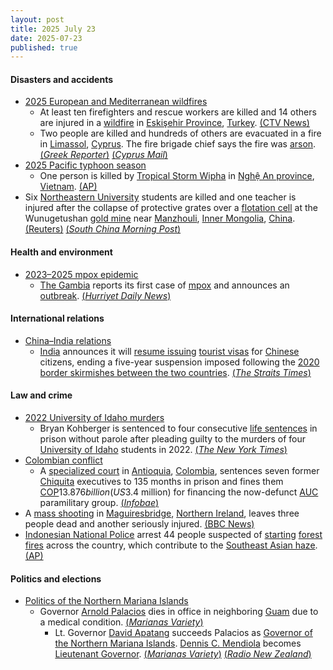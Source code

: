 ```yaml
---
layout: post
title: 2025 July 23
date: 2025-07-23
published: true
---
```



#### Disasters and accidents

* [2025 European and Mediterranean wildfires](https://en.wikipedia.org/wiki/2025_European_and_Mediterranean_wildfires "2025 European and Mediterranean wildfires")
  * At least ten firefighters and rescue workers are killed and 14 others are injured in a [wildfire](https://en.wikipedia.org/wiki/Wildfire "Wildfire") in [Eskişehir Province](https://en.wikipedia.org/wiki/Eski%C5%9Fehir_Province "Eskişehir Province"), [Turkey](https://en.wikipedia.org/wiki/Turkey "Turkey"). [(CTV News)](https://www.ctvnews.ca/climate-and-environment/article/wildfire-kills-10-firefighters-and-rescue-workers-in-turkiye/)
  * Two people are killed and hundreds of others are evacuated in a fire in [Limassol](https://en.wikipedia.org/wiki/Limassol "Limassol"), [Cyprus](https://en.wikipedia.org/wiki/Cyprus "Cyprus"). The fire brigade chief says the fire was [arson](https://en.wikipedia.org/wiki/Arson "Arson"). [(*Greek Reporter*)](https://greekreporter.com/2025/07/24/two-dead-massive-wildfire-cyprus/) [(*Cyprus Mail*)](https://cyprus-mail.com/2025/07/24/limassol-fire-was-arson-fire-brigade-chief-says/)
* [2025 Pacific typhoon season](https://en.wikipedia.org/wiki/2025_Pacific_typhoon_season "2025 Pacific typhoon season")
  * One person is killed by [Tropical Storm Wipha](https://en.wikipedia.org/wiki/Tropical_Storm_Wipha_%282025%29 "Tropical Storm Wipha (2025)") in [Nghệ An province](https://en.wikipedia.org/wiki/Ngh%E1%BB%87_An_province "Nghệ An province"), [Vietnam](https://en.wikipedia.org/wiki/Vietnam "Vietnam"). [(AP)](https://apnews.com/article/vietnam-wipha-floods-storm-tropical-depression-thailand-acb758387590def29c37f8993598e03c)
* Six [Northeastern University](https://en.wikipedia.org/wiki/Northeastern_University_%28China%29 "Northeastern University (China)") students are killed and one teacher is injured after the collapse of protective grates over a [flotation cell](https://en.wikipedia.org/wiki/Froth_flotation "Froth flotation") at the Wunugetushan [gold mine](https://en.wikipedia.org/wiki/Gold_mining "Gold mining") near [Manzhouli](https://en.wikipedia.org/wiki/Manzhouli "Manzhouli"), [Inner Mongolia](https://en.wikipedia.org/wiki/Inner_Mongolia "Inner Mongolia"), [China](https://en.wikipedia.org/wiki/China "China"). [(Reuters)](https://www.reuters.com/world/china/six-college-students-china-drown-after-falling-into-mine-2025-07-24) [(*South China Morning Post*)](https://www.scmp.com/news/china/article/3319371/6-students-chinese-university-drown-mine-processing-tank-inner-mongolia)

#### Health and environment

* [2023–2025 mpox epidemic](https://en.wikipedia.org/wiki/2023%E2%80%932025_mpox_epidemic "2023–2025 mpox epidemic")
  * [The Gambia](https://en.wikipedia.org/wiki/The_Gambia "The Gambia") reports its first case of [mpox](https://en.wikipedia.org/wiki/Mpox "Mpox") and announces an [outbreak](https://en.wikipedia.org/wiki/Outbreak "Outbreak"). [(*Hurriyet Daily News*)](https://www.hurriyetdailynews.com/amp/gambia-declares-mpox-outbreak-211781)

#### International relations

* [China–India relations](https://en.wikipedia.org/wiki/China%E2%80%93India_relations "China–India relations")
  * [India](https://en.wikipedia.org/wiki/India "India") announces it will [resume issuing](https://en.wikipedia.org/wiki/Visa_policy_of_India "Visa policy of India") [tourist visas](https://en.wikipedia.org/wiki/Tourist_visa "Tourist visa") for [Chinese](https://en.wikipedia.org/wiki/China "China") citizens, ending a five-year suspension imposed following the [2020 border skirmishes between the two countries](https://en.wikipedia.org/wiki/2020_China%E2%80%93India_skirmishes "2020 China–India skirmishes"). [(*The Straits Times*)](https://www.straitstimes.com/asia/south-asia/india-to-resume-issuing-tourist-visas-to-chinese-citizens)

#### Law and crime

* [2022 University of Idaho murders](https://en.wikipedia.org/wiki/2022_University_of_Idaho_murders "2022 University of Idaho murders")
  * Bryan Kohberger is sentenced to four consecutive [life sentences](https://en.wikipedia.org/wiki/Life_sentence "Life sentence") in prison without parole after pleading guilty to the murders of four [University of Idaho](https://en.wikipedia.org/wiki/University_of_Idaho "University of Idaho") students in 2022. [(*The New York Times*)](https://www.nytimes.com/live/2025/07/23/us/kohberger-idaho-murders)
* [Colombian conflict](https://en.wikipedia.org/wiki/Colombian_conflict "Colombian conflict")
  * A [specialized court](https://en.wikipedia.org/wiki/Specialized_court "Specialized court") in [Antioquia](https://en.wikipedia.org/wiki/Antioquia_Department "Antioquia Department"), [Colombia](https://en.wikipedia.org/wiki/Colombia "Colombia"), sentences seven former [Chiquita](https://en.wikipedia.org/wiki/Chiquita "Chiquita") executives to 135 months in prison and fines them [COP](https://en.wikipedia.org/wiki/Colombian_peso "Colombian peso")$13.876 billion (US$3.4 million) for financing the now-defunct [AUC](https://en.wikipedia.org/wiki/United_Self-Defense_Forces_of_Colombia "United Self-Defense Forces of Colombia") paramilitary group. [(*Infobae*)](https://www.infobae.com/colombia/2025/07/23/historica-condena-justicia-colombiana-dicta-sentencia-contra-siete-directivos-de-chiquita-brands/)
* A [mass shooting](https://en.wikipedia.org/wiki/Mass_shooting "Mass shooting") in [Maguiresbridge](https://en.wikipedia.org/wiki/Maguiresbridge "Maguiresbridge"), [Northern Ireland](https://en.wikipedia.org/wiki/Northern_Ireland "Northern Ireland"), leaves three people dead and another seriously injured. [(BBC News)](https://www.bbc.com/news/articles/cqx2537w5e2o)
* [Indonesian National Police](https://en.wikipedia.org/wiki/Indonesian_National_Police "Indonesian National Police") arrest 44 people suspected of [starting](https://en.wikipedia.org/wiki/Arson "Arson") [forest fires](https://en.wikipedia.org/wiki/Forest_fire "Forest fire") across the country, which contribute to the [Southeast Asian haze](https://en.wikipedia.org/wiki/Southeast_Asian_haze "Southeast Asian haze"). [(AP)](https://apnews.com/article/indonesia-forest-fires-arrests-smoke-environment-health-bfa93ff2ed819fdfcdca5da90e2a1010)

#### Politics and elections

* [Politics of the Northern Mariana Islands](https://en.wikipedia.org/wiki/Politics_of_the_Northern_Mariana_Islands "Politics of the Northern Mariana Islands")
  * Governor [Arnold Palacios](https://en.wikipedia.org/wiki/Arnold_Palacios "Arnold Palacios") dies in office in neighboring [Guam](https://en.wikipedia.org/wiki/Guam "Guam") due to a medical condition. [(*Marianas Variety*)](https://www.mvariety.com/news/local/gov-palacios-passes-away-apatang-assumes-office/article_3e1186ac-f4fb-41f3-95e5-8983ac5b06ba.html)
    * Lt. Governor [David Apatang](https://en.wikipedia.org/wiki/David_Apatang "David Apatang") succeeds Palacios as [Governor of the Northern Mariana Islands](https://en.wikipedia.org/wiki/Governor_of_the_Northern_Mariana_Islands "Governor of the Northern Mariana Islands"). [Dennis C. Mendiola](https://en.wikipedia.org/wiki/Dennis_C._Mendiola "Dennis C. Mendiola") becomes [Lieutenant Governor](https://en.wikipedia.org/wiki/Lieutenant_Governor_of_the_Northern_Mariana_Islands "Lieutenant Governor of the Northern Mariana Islands"). [(*Marianas Variety*)](https://www.mvariety.com/news/local/nmi-mourns-loss-of-gov-palacios-apatang-mendiola-sworn-in/article_cdd2c07c-6bab-4841-a1a6-c3e46ff88caa.html) [(*Radio New Zealand*)](https://www.rnz.co.nz/international/pacific-news/567970/david-apatang-sworn-in-as-cnmi-s-11th-governor)
